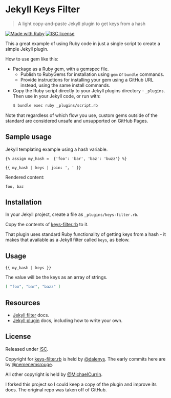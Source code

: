 # Jekyll Keys Filter
> A light copy-and-paste Jekyll plugin to get keys from a hash

[![Made with Ruby](https://img.shields.io/badge/Made_with-Ruby-blue?logo=ruby)](https://ruby-lang.org)
[![ISC license](https://img.shields.io/badge/License-ISC-blue.svg)](#license)

This a great example of using Ruby code in just a single script to create a simple Jekyll plugin. 

How to use gem like this:

- Package as a Ruby gem, with a gemspec file.
    - Publish to RubyGems for installation using `gem` or `bundle` commands. 
    - Provide instructions for installing your gem using a GitHub URL instead, using the same install commands.
- Copy the Ruby script directly to your Jekyll plugins directory - `_plugins`. Then use in your Jekyll code, or run with:
    ```sh
    $ bundle exec ruby _plugins/script.rb
   ```

Note that regardless of which flow you use, custom gems outside of the standard are considered unsafe and unsupported on GitHub Pages.


## Sample usage

Jekyll templating example using a hash variable.

```liquid
{% assign my_hash =  {'foo': 'bar', 'baz': 'buzz'} %}

{{ my_hash | keys | join: ', ' }}
```

Rendered content:

```
foo, baz
```


## Installation

In your Jekyll project, create a file as `_plugins/keys-filter.rb`.

Copy the contents of [keys-filter.rb](/keys-filter.rb) to it.

That plugin uses standard Ruby functionality of getting keys from a hash - it makes that available as a Jekyll filter called `keys`, as below.


## Usage

```liquid
{{ my_hash | keys }}
```

The value will be the keys as an array of strings.

```json
[ "foo", "bar", "bazz" ]
```


## Resources

- [Jekyll filter](https://jekyllrb.com/docs/liquid/filters/) docs.
- [Jekyll plugin](https://jekyllrb.com/docs/plugins/) docs, including how to write your own.


## License

Released under [ISC](/LICENSE).

Copyright for [keys-filter.rb](/keys-filter.rb) is held by [@dalenys](https://github.com/dalenys). The early commits here are by [@nemenemsrouge](https://github.com/nemenemsrouge). 

All other copyright is held by [@MichaelCurrin](https://github.com/MichaelCurrin).

I forked this project so I could keep a copy of the plugin and improve its docs. The original repo was taken off of GitHub.
